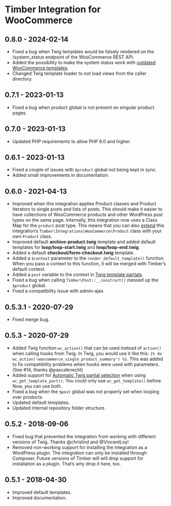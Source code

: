 # Timber Integration for WooCommerce

## 0.8.0 - 2024-02-14

- Fixed a bug when Twig templates would be falsely rendered on the /system_status endpoint of the WooCommerce REST API.
- Added the possibility to make the system status work with [outdated WooCommerce templates](https://github.com/mindkomm/timber-integration-woocommerce/blob/main/docs/usage.md#template-versions-and-system-status).
- Changed Twig template loader to not load views from the caller directory.

## 0.7.1 - 2023-01-13

- Fixed a bug when product global is not present on singular product pages.

## 0.7.0 - 2023-01-13

- Updated PHP requirements to allow PHP 8.0 and higher.

## 0.6.1 - 2023-01-13

- Fixed a couple of issues with `$product` global not being kept in sync.
- Added small improvements in documentation.

## 0.6.0 - 2021-04-13

- Improved when this integration applies Product classes and Product Iterators to single posts and lists of posts. This should make it easier to have collections of WooCommerce products and other WordPress post types on the same page. Internally, this integration now uses a Class Map for the `product` post type. This means that you can also [extend](https://timber.github.io/docs/guides/extending-timber/) this integration’s `Timber\Integrations\WooCommerce\Product` class with your own `Product` class.
- Improved default **archive-product.twig** template and added default templates for **loop/loop-start.twig** and **loop/loop-end.twig**.
- Added a default **checkout/form-checkout.twig** template.
- Added a `$context` parameter to the `render_default_template()` function. When you pass a context to this function, it will be merged with Timber’s default context.
- Added a `post` variable to the context in [Twig template partials](https://github.com/mindkomm/timber-integration-woocommerce/blob/main/docs/usage.md#automatic-twig-partial-selection).
- Fixed a bug when calling `Timber\Post::__construct()` messed up the `$product` global.
- Fixed a compatibility issue with admin-ajax.

## 0.5.3.1 - 2020-07-29

- Fixed merge bug.

## 0.5.3 - 2020-07-29

- Added Twig function `wc_action()` that can be used instead of `action()` when calling hooks from Twig. In Twig, you would use it like this: `{% do wc_action('woocommerce_single_product_summary') %}`. This was added to fix compatibility problems when hooks were used with parameters. (See #14, thanks @pascalknecht)
- Added support for [Automatic Twig partial selection](https://github.com/mindkomm/timber-integration-woocommerce/blob/main/docs/usage.md#automatic-twig-partial-selection) when using `wc_get_template_part()`. You could only use `wc_get_template()` before. Now, you can use both.
- Fixed a bug when the `$post` global was not properly set when looping over products.
- Updated default templates.
- Updated internal repository folder structure.

## 0.5.2 - 2018-09-06

- Fixed bug that prevented the integration from working with different versions of Twig. Thanks @chrislind and @VincentLoy!
- Removed non-working support for installing the integration as a WordPress plugin. The integration can only be installed through Composer. Future versions of Timber will will drop support for installation as a plugin. That’s why drop it here, too.

## 0.5.1 - 2018-04-30

- Improved default templates.
- Improved documentation.
